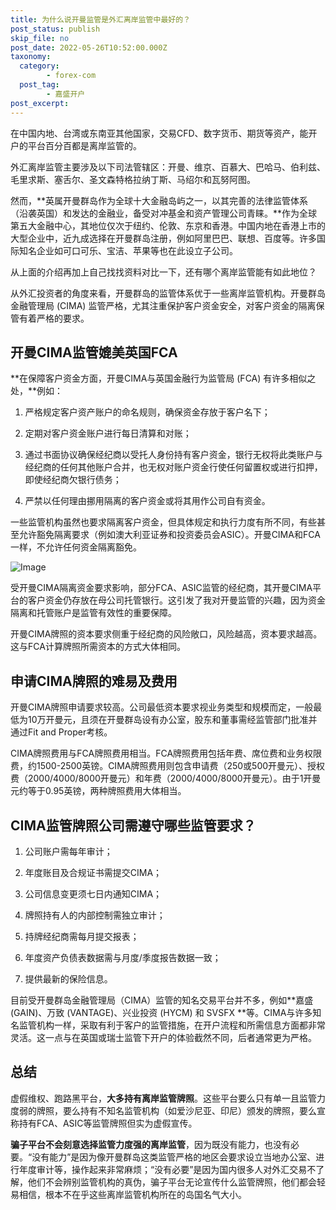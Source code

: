 ```yaml
---
title: 为什么说开曼监管是外汇离岸监管中最好的？
post_status: publish
skip_file: no
post_date: 2022-05-26T10:52:00.000Z
taxonomy:
  category:
        - forex-com
  post_tag:
        - 嘉盛开户
post_excerpt: 
---
```

在中国内地、台湾或东南亚其他国家，交易CFD、数字货币、期货等资产，能开户的平台百分百都是离岸监管的。

外汇离岸监管主要涉及以下司法管辖区：开曼、维京、百慕大、巴哈马、伯利兹、毛里求斯、塞舌尔、圣文森特格拉纳丁斯、马绍尔和瓦努阿图。

然而，**英属开曼群岛作为全球十大金融岛屿之一，以其完善的法律监管体系（沿袭英国）和发达的金融业，备受对冲基金和资产管理公司青睐。**作为全球第五大金融中心，其地位仅次于纽约、伦敦、东京和香港。中国内地在香港上市的大型企业中，近九成选择在开曼群岛注册，例如阿里巴巴、联想、百度等。许多国际知名企业如可口可乐、宝洁、苹果等也在此设立子公司。

从上面的介绍再加上自己找找资料对比一下，还有哪个离岸监管能有如此地位？

从外汇投资者的角度来看，开曼群岛的监管体系优于一些离岸监管机构。开曼群岛金融管理局 (CIMA) 监管严格，尤其注重保护客户资金安全，对客户资金的隔离保管有着严格的要求。

## 开曼CIMA监管媲美英国FCA

**在保障客户资金方面，开曼CIMA与英国金融行为监管局 (FCA) 有许多相似之处，**例如：

1. 严格规定客户资产账户的命名规则，确保资金存放于客户名下；

1. 定期对客户资金账户进行每日清算和对账；

1. 通过书面协议确保经纪商以受托人身份持有客户资金，银行无权将此类账户与经纪商的任何其他账户合并，也无权对账户资金行使任何留置权或进行扣押，即使经纪商欠银行债务；

1. 严禁以任何理由挪用隔离的客户资金或将其用作公司自有资金。

一些监管机构虽然也要求隔离客户资金，但具体规定和执行力度有所不同，有些甚至允许豁免隔离要求（例如澳大利亚证券和投资委员会ASIC）。开曼CIMA和FCA一样，不允许任何资金隔离豁免。

![Image](https://prod-files-secure.s3.us-west-2.amazonaws.com/39ed1227-6d7d-4570-be36-9ccd4a2c4241/bd849744-3fcb-4a37-8312-357962c8f065/image.png?X-Amz-Algorithm=AWS4-HMAC-SHA256&X-Amz-Content-Sha256=UNSIGNED-PAYLOAD&X-Amz-Credential=ASIAZI2LB466QAWPEJOQ%2F20250305%2Fus-west-2%2Fs3%2Faws4_request&X-Amz-Date=20250305T041400Z&X-Amz-Expires=3600&X-Amz-Security-Token=IQoJb3JpZ2luX2VjEMT%2F%2F%2F%2F%2F%2F%2F%2F%2F%2FwEaCXVzLXdlc3QtMiJIMEYCIQCmBMcokp2nmDDsdyQ6QVfmjwSuaBhHedVqJ%2FX7iwqY7AIhALiNPNyU%2BF%2FkGAoGJ8GhgzKjP1XquDhFcJKJ%2BHOkf7i9KogECPz%2F%2F%2F%2F%2F%2F%2F%2F%2F%2FwEQABoMNjM3NDIzMTgzODA1IgysC1W4Xfq5jqROxtEq3AM9khIxoHP7h5DKUMWBYfoVUh5gsvujkBtEczyhwSe64J1oNfOA2D6knj7ZrXJMTtmbaH%2BR4OeorHDFx8K%2BN6UTp%2BdSNt6lJ4rpdaDn8HoROfJFGkNXLodrPFrCNY%2FGwsk26%2FHtDVpq%2B1wfrhsCm9JFhCReQAQ7Q73GKvsgQ%2B0oJH0NohOhGmlPV7v%2BuNuxVobC4PcAzg%2FwNB3vau52KOaPHpJUXG1cYFJKwWeg5Ids3GKfWCuUwhWMCHoC7bGd%2FeqQ7c2TL9qq%2Fm5aU7v2QKqJ2iY0wfLV2tAJ3dodbuObhjBtT2qhMIcxMNWYrxM%2BzDL%2Bj7TtL9UTMosnX9u5mSuajOkhGrucXjYAUpVMCkWGjUi4rtiAcqngf%2FvbZreB2dXB7TfgbJURzXojwxMsbbu2Bg3lOeDxYojotkHDwQbx17GLlDZS0AF1vGJqgqdcNFeTYrKWRBn9eVWogppcYNxsMRKk1WgjJtkcO1yABT8XJ3AvrtLLGlsZlUUPlv9pDa%2FCfq8g2TyjpxquuyWiYywvmEws9tAXQoERuFks%2FDYKBC6w%2BVOUsBOwM8q0a%2FYJVGW%2BL%2BIYa5ntPJzoRNWybN0blxCbLxuWqha7xRDMxIA6fcBL03aYfxYMIGdVkTD5hp%2B%2BBjqkAdNwshp3jDVhUKtq2lvqtumnB0Gcbq%2BM0EqWBPbcROOfy0EhhxtI8rU3QFFVG1jyhmlET0zqK5dkZkKFzP81gj8g837Z5OSIzO2vEeT5PuslnqMSeboAWMuBXETVXkEfw%2FKEjmVPRxWwG5VbWSYl4uxADHcg1A9w%2BikXcuiXo4urzLk5H52woWU979pHCrQpTDPXYIpRY5qsgNvTQanlwC4veF2N&X-Amz-Signature=e94a5ae6b641937d2317f7d367ece27f14f16fe56e19d578e761aa4a5018c1c9&X-Amz-SignedHeaders=host&x-id=GetObject)

受开曼CIMA隔离资金要求影响，部分FCA、ASIC监管的经纪商，其开曼CIMA平台的客户资金仍存放在母公司托管银行。这引发了我对开曼监管的兴趣，因为资金隔离和托管账户是监管有效性的重要保障。

开曼CIMA牌照的资本要求侧重于经纪商的风险敞口，风险越高，资本要求越高。这与FCA计算牌照所需资本的方式大体相同。

## **申请CIMA牌照的难易及费用**

开曼CIMA牌照申请要求较高。公司最低资本要求视业务类型和规模而定，一般最低为10万开曼元，且须在开曼群岛设有办公室，股东和董事需经监管部门批准并通过Fit and Proper考核。

CIMA牌照费用与FCA牌照费用相当。FCA牌照费用包括年费、席位费和业务权限费，约1500-2500英镑。CIMA牌照费用则包含申请费（250或500开曼元）、授权费（2000/4000/8000开曼元）和年费（2000/4000/8000开曼元）。由于1开曼元约等于0.95英镑，两种牌照费用大体相当。

## CIMA监管牌照公司需遵守哪些监管要求？

1. 公司账户需每年审计；

1. 年度账目及合规证书需提交CIMA；

1. 公司信息变更须七日内通知CIMA；

1. 牌照持有人的内部控制需独立审计；

1. 持牌经纪商需每月提交报表；

1. 年度资产负债表数据需与月度/季度报告数据一致；

1. 提供最新的保险信息。

目前受开曼群岛金融管理局（CIMA）监管的知名交易平台并不多，例如**嘉盛 (GAIN)、万致 (VANTAGE)、兴业投资 (HYCM) 和 SVSFX **等。CIMA与许多知名监管机构一样，采取有利于客户的监管措施，在开户流程和所需信息方面都非常灵活。这一点与在英国或瑞士监管下开户的体验截然不同，后者通常更为严格。

## 总结

虚假维权、跑路黑平台，**大多持有离岸监管牌照**。这些平台要么只有单一且监管力度弱的牌照，要么持有不知名监管机构（如爱沙尼亚、印尼）颁发的牌照，要么宣称持有FCA、ASIC等监管牌照但实为虚假宣传。

**骗子平台不会刻意选择监管力度强的离岸监管**，因为既没有能力，也没有必要。“没有能力”是因为像开曼群岛这类监管严格的地区会要求设立当地办公室、进行年度审计等，操作起来非常麻烦；“没有必要”是因为国内很多人对外汇交易不了解，他们不会辨别监管机构的真伪，骗子平台无论宣传什么监管牌照，他们都会轻易相信，根本不在乎这些离岸监管机构所在的岛国名气大小。